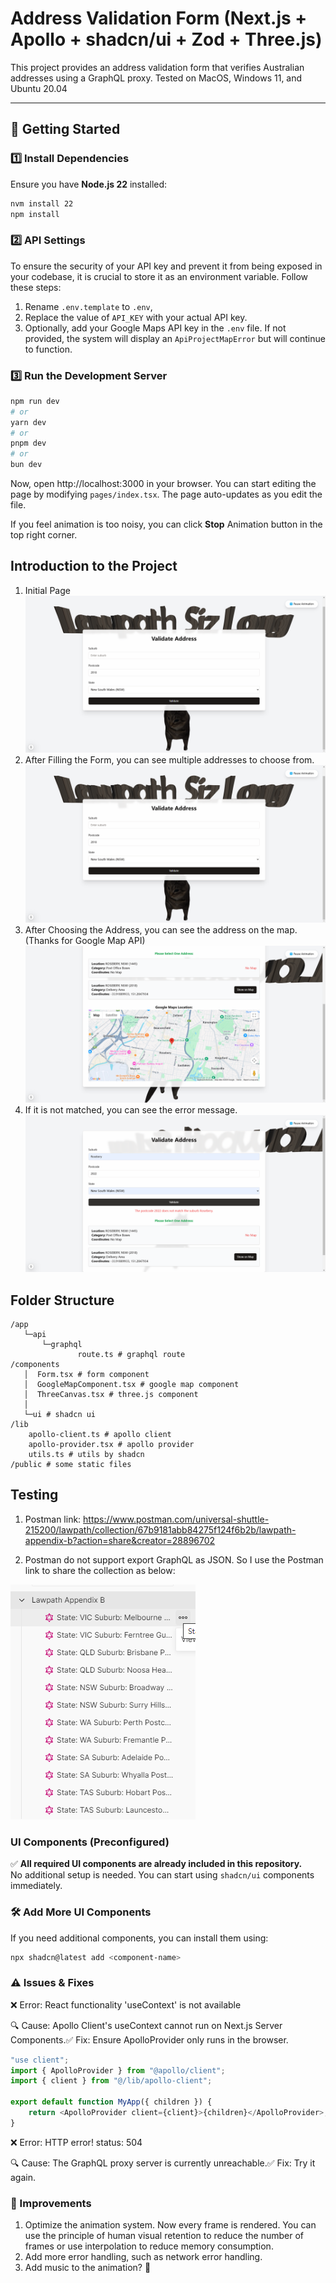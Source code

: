 # Address Validation Form (Next.js + Apollo + shadcn/ui + Zod + Three.js)

This project provides an address validation form that verifies Australian addresses using a GraphQL proxy.
Tested on MacOS, Windows 11, and Ubuntu 20.04

---

## 🚀 Getting Started

### 1️⃣ Install Dependencies
Ensure you have **Node.js 22** installed:
```bash
nvm install 22
npm install
```

### 2️⃣ API Settings
To ensure the security of your API key and prevent it from being exposed in your codebase, it is crucial to store it as an environment variable. Follow these steps:
1. Rename `.env.template` to `.env`, 
2. Replace the value of `API_KEY` with your actual API key.
3. Optionally, add your Google Maps API key in the `.env` file. If not provided, the system will display an `ApiProjectMapError` but will continue to function.

### 3️⃣ Run the Development Server
```bash
npm run dev
# or
yarn dev
# or
pnpm dev
# or
bun dev
```

Now, open http://localhost:3000 in your browser. You can start editing the page by modifying `pages/index.tsx`. The page auto-updates as you edit the file.
    
If you feel animation is too noisy, you can click **Stop** Animation button in the top right corner.

## Introduction to the Project

1. Initial Page
![index0.png](public/index0.png)
2. After Filling the Form, you can see multiple addresses to choose from.
![index1.png](public/index1.png)
3. After Choosing the Address, you can see the address on the map.(Thanks for Google Map API)
![index2.png](public/index2.png)
4. If it is not matched, you can see the error message.
![indexError.png](public/indexError.png)



## Folder Structure
```text
/app
   └─api
       └─graphql
               route.ts # graphql route
/components
   │  Form.tsx # form component
   │  GoogleMapComponent.tsx # google map component
   │  ThreeCanvas.tsx # three.js component
   │
   └─ui # shadcn ui
/lib
    apollo-client.ts # apollo client
    apollo-provider.tsx # apollo provider
    utils.ts # utils by shadcn
/public # some static files
```


## Testing
1. Postman link: https://www.postman.com/universal-shuttle-215200/lawpath/collection/67b9181abb84275f124f6b2b/lawpath-appendix-b?action=share&creator=28896702

2. Postman do not support export GraphQL as JSON. So I use the Postman link to share the collection as below:

![test.png](public/test.png)

### UI Components (Preconfigured)

✅ **All required UI components are already included in this repository.**  
No additional setup is needed. You can start using `shadcn/ui` components immediately.

### 🛠️ Add More UI Components
If you need additional components, you can install them using:
```bash
npx shadcn@latest add <component-name>
```

### ⚠️ Issues & Fixes

❌ Error: React functionality 'useContext' is not available

🔍 Cause: Apollo Client's useContext cannot run on Next.js Server Components.✅ Fix: Ensure ApolloProvider only runs in the browser.
```typescript jsx
"use client";
import { ApolloProvider } from "@apollo/client";
import { client } from "@/lib/apollo-client";

export default function MyApp({ children }) {
    return <ApolloProvider client={client}>{children}</ApolloProvider>;
}
```

❌ Error: HTTP error! status: 504

🔍 Cause: The GraphQL proxy server is currently unreachable.✅ Fix: Try it again.

### 📌 Improvements
1. Optimize the animation system. Now every frame is rendered. You can use the principle of human visual retention to reduce the number of frames or use interpolation to reduce memory consumption.
2. Add more error handling, such as network error handling.
3. Add music to the animation? 🎵